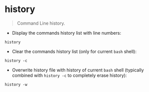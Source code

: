 # history

> Command Line history.

- Display the commands history list with line numbers:

`history`

- Clear the commands history list (only for current `bash` shell):

`history -c`

- Overwrite history file with history of current `bash` shell (typically combined with `history -c` to completely erase history):

`history -w`
